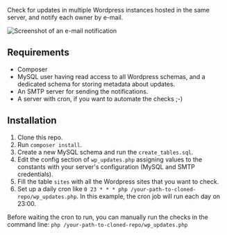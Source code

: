 Check for updates in multiple Wordpress instances hosted in the same server, and notify each owner by e-mail.

![Screenshot of an e-mail notification](http://israelviana.es/wp-content/uploads/2013/08/wordpress-updates-check.png)

Requirements
------------

 * Composer
 * MySQL user having read access to all Wordpress schemas, and a dedicated schema for storing metadata about updates.
 * An SMTP server for sending the notifications.
 * A server with cron, if you want to automate the checks ;-)

Installation
------------

 1. Clone this repo.
 2. Run `composer install`.
 3. Create a new MySQL schema and run the `create_tables.sql`.
 4. Edit the config section of `wp_updates.php` assigning values to the constants with your server's configuration (MySQL and SMTP credentials).
 5. Fill the table `sites` with all the Wordpress sites that you want to check.
 6. Set up a daily cron like `0 23 * * * php /your-path-to-cloned-repo/wp_updates.php`. In this example, the cron job will run each day on 23:00.

Before waiting the cron to run, you can manually run the checks in the command line: `php /your-path-to-cloned-repo/wp_updates.php`

